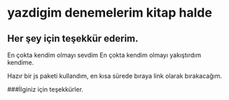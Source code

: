 # yazdigim denemelerim kitap halde
## Her şey için teşekkür ederim.

En çokta kendim olmayı sevdim
En çokta kendim olmayı yakıştırdım kendime.

Hazır bir js paketi kullandım, en kısa sürede bıraya link olarak bırakacağım.

###İlginiz için teşekkürler.
